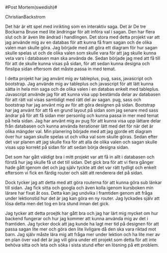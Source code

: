 #Post Mortem(swedish)#

ChristianBackstrom


Det här är ett spel med inrikting som en interaktiv saga. Det är De tre Bockarna Bruse med lite ändringar för att införa val i sagan. Den har flera slut och är även lite ändrad i handlingen. Det stora med detta projekt var att jag använde mig av en databas för att kunna få fram sagan och de olika valen man skulle göra. Jag började med att göra ett diagram för hur sagan skulle spelas ut och de olika valen som skulle vara för att jag skulle kunna veta vars i databasen man ska använda de. Sedan började jag med att få till för att de skulle kunna visas på sidan, för att sedan kunna designa och finslipa sidan eftersom det måste passa in med temat.

I detta projekt har jag använt mig av tableplus, pug, sass, javascript och bootstrap. Jag använde mig av tableplus och javascript för att lätt kunna sätta in hela min saga och de olika valen i en databas enkelt med tableplus. Javascript använde jag för att kunna visa upp bestämda delar av databasen för att rätt val visas samtidigt med rätt del av sagan. pug, sass och bootstrap har jag använt mig av för att göra designen på sidan. Bootstrap har jag använt för att få en grund layout på sidan som jag senare med sass ändrar på för att få sidan mer personlig och kunna passa in mer med temat på hela sidan. Jag har använt mig av pug för att kunna visa upp lättare delar från databasen och kunna använda iterationer lätt med det för när det är olika mängder val. Min planering började med att jag gjorde ett diagram över hur sagan skulle spelas ut och vilka val som skulle göras. Sedan efter det var planen att jag skulle fixa för att alla de olika valen och sagan skulle visas upp korrekt på sidan för att sedan börja designa sidan.

Det som har gått väldigt bra i mitt projekt var att få in allt i databasen och förstå hur jag skulle få ut det till sidan. Det gick bra för att vi flera gånger hade gått igenom det och jag själv tyckte att det var rätt tydligt och enkelt eftersom vi fick en färdig router och sätt att renderera det på sidan.

Dock tycker jag att detta med att göra routerna för att kunna göra sub länkar till sidan. Jag fick sitta och googla och även kolla igenom kursboken min lärare har fixat åt oss. Detta kan jag undvika i framtiden genom att fråga under lektionstid hur det är jag kan göra en ny router. Jag lyckades själv att lösa detta men det tog en bra stund innan det gick.

Jag tycker att detta proejtk har gått bra och jag har lärt mig mycket om hur backend fungerar och hur jag kommer att kunna använda mig av det i framtiden. Jag tycker dock att jag kunde ha lagt mer tid på designen för att passa sagan lite mer och göra den lite livligare då den ska vara riktad mot barn. Jag själv måste lära mig att fråga mer under lektion och ha lite mer av en plan över vad det är jag vill göra under ett projekt som detta för att inte behöva sitta och leta och söka i sista stund efter en lösning på ett problem.